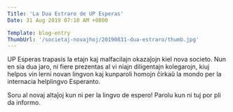 ```yaml
---
Title: 'La Dua Estraro de UP Esperas'
Date: 31 Aug 2019 07:10 AM +0800

Template: blog-entry
ThumbUrl: '/societaj-novajhoj/20190831-dua-estraro/thumb.jpg'
---
```


UP Esperas trapasis la etajn kaj malfacilajn okazaĵojn kiel nova societo. Nun en sia dua jaro, ni fiere prezentas al vi niajn diligentajn kolegarojn, kiuj helpos vin lerni novan lingvon kaj kunparoli homojn ĉirkaŭ la mondo per la internacia helplingvo Esperanto.

Soru al novaj altaĵoj kun ni per la lingvo de espero! Parolu kun ni tuj por pli da informo.
